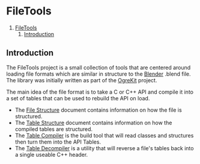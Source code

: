 # FileTools

1. [FileTools](#filetools)
   1. [Introduction](#introduction)

## Introduction

The FileTools project is a small collection of tools that are centered around loading file formats which are similar in structure to the [Blender](https://blender.org) .blend file. The library was initially written as part of the [OgreKit](https://github.com/gamekit-developers/gamekit) project.

The main idea of the file format is to take a C or C++ API and compile it into a set of tables that can be used to rebuild the API on load.

+ The [File Structure](Documentation/FileStructure.md) document contains information on how the file is structured.
+ The [Table Structure](Documentation/TableStructure.md) document contains information on how the compiled tables are structured.
+ The [Table Compiler](Documentation/TableCompiler.md) is the build tool that will read classes and structures then turn them into the API Tables.
+ The [Table Decompiler](Documentation/TableDecompiler.md) is a utility that will reverse a file's tables back into a single useable C++ header.
